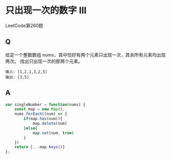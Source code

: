 # 只出现一次的数字 III
LeetCode第260题

## Q
给定一个整数数组 nums，其中恰好有两个元素只出现一次，其余所有元素均出现两次。 找出只出现一次的那两个元素。

```
输入: [1,2,1,3,2,5]
输出: [3,5]
```

## A
``` javascript
var singleNumber = function(nums) {
    const map = new Map();
    nums.forEach((num) => {
        if(map.has(num)){
            map.delete(num)
        }else{
            map.set(num, true)
        }
    })
    return [...map.keys()]
};
```